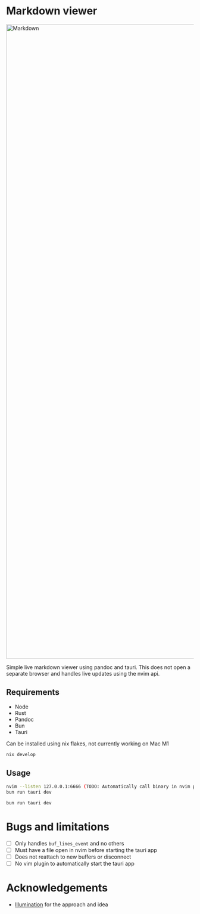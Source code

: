 # Markdown viewer

<img width="1704" alt="Markdown" src="https://github.com/user-attachments/assets/617e8744-cdbe-4111-81ef-8db2b369c0ef">

Simple live markdown viewer using pandoc and tauri. This does not open a separate browser
and handles live updates using the nvim api.

## Requirements

- Node
- Rust
- Pandoc
- Bun
- Tauri

Can be installed using nix flakes, not currently working on Mac M1

```bash
nix develop
```

## Usage
```bash
nvim --listen 127.0.0.1:6666 (TODO: Automatically call binary in nvim plugin)
bun run tauri dev
```

```bash
bun run tauri dev
```

# Bugs and limitations

- [ ] Only handles `buf_lines_event` and no others
- [ ] Must have a file open in nvim before starting the tauri app
- [ ] Does not reattach to new buffers or disconnect
- [ ] No vim plugin to automatically start the tauri app

# Acknowledgements

- [Illumination](https://github.com/oknozor/illumination) for the approach and idea
